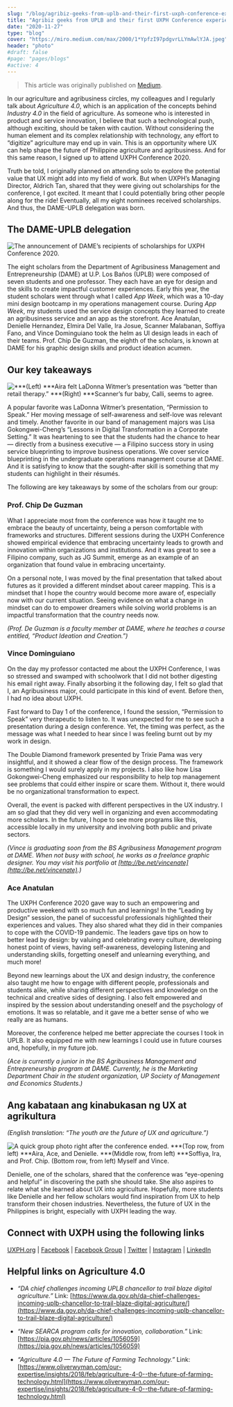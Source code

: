 ```yaml
---
slug: "/blog/agribiz-geeks-from-uplb-and-their-first-uxph-conference-experience"
title: "Agribiz geeks from UPLB and their first UXPH Conference experience"
date: "2020-11-27"
type: "blog"
cover: "https://miro.medium.com/max/2000/1*YpfzI97pdgvrLLYmAwlYJA.jpeg"
header: "photo"
#draft: false
#page: "pages/blogs"
#active: 4
---
```


> This article was originally published on [Medium](https://medium.com/uxph/agribiz-geeks-from-uplb-and-their-first-uxph-conference-experience-eca3c5a50406).

In our agriculture and agribusiness circles, my colleagues and I regularly talk about *Agriculture 4.0*, which is an application of the concepts behind *Industry 4.0* in the field of agriculture. As someone who is interested in product and service innovation, I believe that such a technological push, although exciting, should be taken with caution. Without considering the human element and its complex relationship with technology, any effort to “digitize” agriculture may end up in vain. This is an opportunity where UX can help shape the future of Philippine agriculture and agribusiness. And for this same reason, I signed up to attend UXPH Conference 2020.

Truth be told, I originally planned on attending solo to explore the potential value that UX might add into my field of work. But when UXPH’s Managing Director, Aldrich Tan, shared that they were giving out scholarships for the conference, I got excited. It meant that I could potentially bring other people along for the ride! Eventually, all my eight nominees received scholarships. And thus, the DAME-UPLB delegation was born.

## The DAME-UPLB delegation

![The announcement of DAME’s recipients of scholarships for UXPH Conference 2020.](https://cdn-images-1.medium.com/max/4452/1*NXjVaBko5wzeUoYifC75OQ.png)

The eight scholars from the Department of Agribusiness Management and Entrepreneurship (DAME) at U.P. Los Baños (UPLB) were composed of seven students and one professor. They each have an eye for design and the skills to create impactful customer experiences. Early this year, the student scholars went through what I called *App Week*, which was a 10-day mini design bootcamp in my operations management course. During *App Week*, my students used the service design concepts they learned to create an agribusiness service and an app as the storefront. Ace Anatulan, Denielle Hernandez, Elmira Del Valle, Ira Josue, Scanner Malabanan, Soffiya Fano, and Vince Dominguiano took the helm as UI design leads in each of their teams. Prof. Chip De Guzman, the eighth of the scholars, is known at DAME for his graphic design skills and product ideation acumen.

## Our key takeaways

![***(Left) ***Aira felt LaDonna Witmer’s presentation was “better than retail therapy.” ***(Right) ***Scanner’s *fur baby*, Calli, seems to agree.](https://cdn-images-1.medium.com/max/4400/1*1me4HHuCsIV9aXE8nnrOoQ.png)

A popular favorite was LaDonna Witmer’s presentation, “Permission to Speak.” Her moving message of self-awareness and self-love was relevant and timely. Another favorite in our band of management majors was Lisa Gokongwei-Cheng’s “Lessons in Digital Transformation in a Corporate Setting.” It was heartening to see that the students had the chance to hear — directly from a business executive — a Filipino success story in using service blueprinting to improve business operations. We cover service blueprinting in the undergraduate operations management course at DAME. And it is satisfying to know that the sought-after skill is something that my students can highlight in their résumés.

The following are key takeaways by some of the scholars from our group:

### Prof. Chip De Guzman

What I appreciate most from the conference was how it taught me to embrace the beauty of uncertainty, being a person comfortable with frameworks and structures. Different sessions during the UXPH Conference showed empirical evidence that embracing uncertainty leads to growth and innovation within organizations and institutions. And it was great to see a Filipino company, such as JG Summit, emerge as an example of an organization that found value in embracing uncertainty.

On a personal note, I was moved by the final presentation that talked about futures as it provided a different mindset about career mapping. This is a mindset that I hope the country would become more aware of, especially now with our current situation. Seeing evidence on what a change in mindset can do to empower dreamers while solving world problems is an impactful transformation that the country needs now.

*(Prof. De Guzman is a faculty member at DAME, where he teaches a course entitled, “Product Ideation and Creation.”)*

### Vince Dominguiano

On the day my professor contacted me about the UXPH Conference, I was so stressed and swamped with schoolwork that I did not bother digesting his email right away. Finally absorbing it the following day, I felt so glad that I, an Agribusiness major, could participate in this kind of event. Before then, I had no idea about UXPH.

Fast forward to Day 1 of the conference, I found the session, “Permission to Speak” very therapeutic to listen to. It was unexpected for me to see such a presentation during a design conference. Yet, the timing was perfect, as the message was what I needed to hear since I was feeling burnt out by my work in design.

The Double Diamond framework presented by Trixie Pama was very insightful, and it showed a clear flow of the design process. The framework is something I would surely apply in my projects. I also like how Lisa Gokongwei-Cheng emphasized our responsibility to help top management see problems that could either inspire or scare them. Without it, there would be no organizational transformation to expect.

Overall, the event is packed with different perspectives in the UX industry. I am so glad that they did very well in organizing and even accommodating more scholars. In the future, I hope to see more programs like this, accessible locally in my university and involving both public and private sectors.

*(Vince is graduating soon from the BS Agribusiness Management program at DAME. When not busy with school, he works as a freelance graphic designer. You may visit his portfolio at [http://be.net/vincenate](http://be.net/vincenate).)*

### Ace Anatulan

The UXPH Conference 2020 gave way to such an empowering and productive weekend with so much fun and learnings! In the “Leading by Design” session, the panel of successful professionals highlighted their experiences and values. They also shared what they did in their companies to cope with the COVID-19 pandemic. The leaders gave tips on how to better lead by design: by valuing and celebrating every culture, developing honest point of views, having self-awareness, developing listening and understanding skills, forgetting oneself and unlearning everything, and much more!

Beyond new learnings about the UX and design industry, the conference also taught me how to engage with different people, professionals and students alike, while sharing different perspectives and knowledge on the technical and creative sides of designing. I also felt empowered and inspired by the session about understanding oneself and the psychology of emotions. It was so relatable, and it gave me a better sense of who we really are as humans.

Moreover, the conference helped me better appreciate the courses I took in UPLB. It also equipped me with new learnings I could use in future courses and, hopefully, in my future job.

*(Ace is currently a junior in the BS Agribusiness Management and Entrepreneurship program at DAME. Currently, he is the Marketing Department Chair in the student organization, UP Society of Management and Economics Students.)*

## Ang kabataan ang kinabukasan ng UX at agrikultura

*(English translation: “The youth are the future of UX and agriculture.”)*

![A quick group photo right after the conference ended. ***(Top row, from left) ***Aira, Ace, and Denielle. ***(Middle row, from left) ***Soffiya, Ira, and Prof. Chip. **(Bottom row, from left)** Myself and Vince.](https://cdn-images-1.medium.com/max/4512/1*THzfG8us_bEwktFzT-fXyQ.png)

Denielle, one of the scholars, shared that the conference was “eye-opening and helpful” in discovering the path she should take. She also aspires to relate what she learned about UX into agriculture. Hopefully, more students like Denielle and her fellow scholars would find inspiration from UX to help transform their chosen industries. Nevertheless, the future of UX in the Philippines is bright, especially with UXPH leading the way.

## Connect with UXPH using the following links

[UXPH.org](http://uxph.org/) | [Facebook](https://fb.com/uxphofficial) | [Facebook Group](http://fb.com/groups/uxphofficial) | [Twitter](https://twitter.com/uxphofficial) | [Instagram](https://instagram.com/uxphofficial) | [LinkedIn](http://linkedin.com/company/uxph)

## Helpful links on Agriculture 4.0

* *“DA chief challenges incoming UPLB chancellor to trail blaze digital agriculture.”* Link: [https://www.da.gov.ph/da-chief-challenges-incoming-uplb-chancellor-to-trail-blaze-digital-agriculture/](https://www.da.gov.ph/da-chief-challenges-incoming-uplb-chancellor-to-trail-blaze-digital-agriculture/)

* *“New SEARCA program calls for innovation, collaboration.”* Link: [https://pia.gov.ph/news/articles/1056059](https://pia.gov.ph/news/articles/1056059)

* *“Agriculture 4.0 — The Future of Farming Technology.”* Link: [https://www.oliverwyman.com/our-expertise/insights/2018/feb/agriculture-4-0--the-future-of-farming-technology.html](https://www.oliverwyman.com/our-expertise/insights/2018/feb/agriculture-4-0--the-future-of-farming-technology.html)

